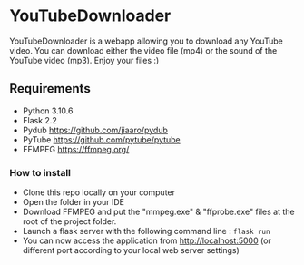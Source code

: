 # YouTubeDownloader

YouTubeDownloader is a webapp allowing you to download any YouTube video.
You can download either the video file (mp4) or the sound of the YouTube video (mp3).
Enjoy your files :)

## Requirements

- Python 3.10.6
- Flask 2.2
- Pydub <https://github.com/jiaaro/pydub>
- PyTube <https://github.com/pytube/pytube>
- FFMPEG <https://ffmpeg.org/>

### How to install
- Clone this repo locally on your computer
- Open the folder in your IDE
- Download FFMPEG and put the "mmpeg.exe" & "ffprobe.exe" files at the root of the project folder.
- Launch a flask server with the following command line :
  ```flask run```
- You can now access the application from <http://localhost:5000> (or different port according to your local web server settings)

